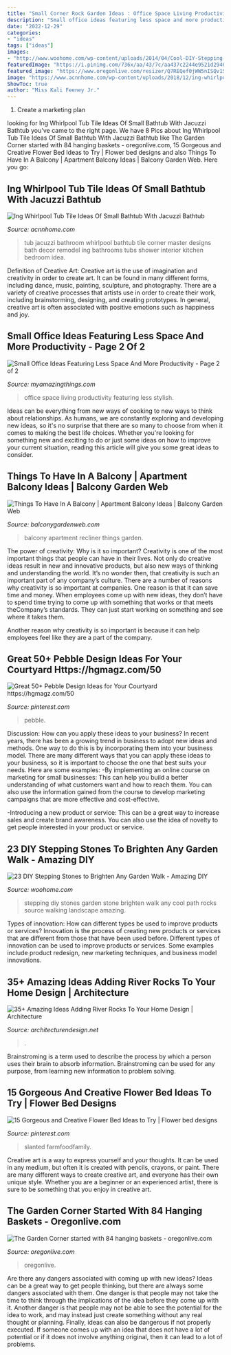 ```yaml
---
title: "Small Corner Rock Garden Ideas : Office Space Living Productivity Featuring Less Stylish"
description: "Small office ideas featuring less space and more productivity"
date: "2022-12-29"
categories:
- "ideas"
tags: ["ideas"]
images:
- "http://www.woohome.com/wp-content/uploads/2014/04/Cool-DIY-Stepping-Stone-19.jpg"
featuredImage: "https://i.pinimg.com/736x/aa/43/7c/aa437c2244e9521d294696ae63ca1f93.jpg"
featured_image: "https://www.oregonlive.com/resizer/Q7REQef0jWW5nISQv1S1dReR96Q=/1280x0/smart/advancelocal-adapter-image-uploads.s3.amazonaws.com/image.oregonlive.com/home/olive-media/width2048/img/kympokorny/photo/acornerjpg-6714e447b35a9cc5.jpg"
image: "https://www.acnnhome.com/wp-content/uploads/2018/12/ing-whirlpool-tub-tile-ideas-of-small-bathtub-with-jacuzzi-bathtub-bathroom-small-536-738x658.jpg"
ShowToc: true
author: "Miss Kali Feeney Jr."
---
```



1. Create a marketing plan 

	

		
looking for Ing Whirlpool Tub Tile Ideas Of Small Bathtub With Jacuzzi Bathtub you've came to the right page. We have 8 Pics about Ing Whirlpool Tub Tile Ideas Of Small Bathtub With Jacuzzi Bathtub like The Garden Corner started with 84 hanging baskets - oregonlive.com, 15 Gorgeous and Creative Flower Bed Ideas to Try | Flower bed designs and also Things To Have In A Balcony | Apartment Balcony Ideas | Balcony Garden Web. Here you go:
		
    
## Ing Whirlpool Tub Tile Ideas Of Small Bathtub With Jacuzzi Bathtub

<img loading=lazy src="https://www.acnnhome.com/wp-content/uploads/2018/12/ing-whirlpool-tub-tile-ideas-of-small-bathtub-with-jacuzzi-bathtub-bathroom-small-536-738x658.jpg" onerror="this.onerror=null;this.src='https://tse1.mm.bing.net/th?id=OIP.vMTSlxZzmG8vUnSZ-gLlSQHaGm&amp;pid=15.1';" alt="Ing Whirlpool Tub Tile Ideas Of Small Bathtub With Jacuzzi Bathtub">

_Source: acnnhome.com_

>tub jacuzzi bathroom whirlpool bathtub tile corner master designs bath decor remodel ing bathrooms tubs shower interior kitchen bedroom idea. 

	

Definition of Creative Art:
Creative art is the use of imagination and creativity in order to create art. It can be found in many different forms, including dance, music, painting, sculpture, and photography. There are a variety of creative processes that artists use in order to create their work, including brainstorming, designing, and creating prototypes. In general, creative art is often associated with positive emotions such as happiness and joy.

    
## Small Office Ideas Featuring Less Space And More Productivity - Page 2 Of 2

<img loading=lazy src="http://myamazingthings.com/wp-content/uploads/2017/06/small-home-office-11.jpg" onerror="this.onerror=null;this.src='https://tse4.mm.bing.net/th?id=OIP._mlrkrEBiOh5gJGu0puD3AHaKA&amp;pid=15.1';" alt="Small Office Ideas Featuring Less Space And More Productivity - Page 2 of 2">

_Source: myamazingthings.com_

>office space living productivity featuring less stylish. 

	

Ideas can be everything from new ways of cooking to new ways to think about relationships. As humans, we are constantly exploring and developing new ideas, so it's no surprise that there are so many to choose from when it comes to making the best life choices. Whether you're looking for something new and exciting to do or just some ideas on how to improve your current situation, reading this article will give you some great ideas to consider.

    
## Things To Have In A Balcony | Apartment Balcony Ideas | Balcony Garden Web

<img loading=lazy src="https://balconygardenweb.com/wp-content/uploads/2016/08/recliner.jpg" onerror="this.onerror=null;this.src='https://tse3.mm.bing.net/th?id=OIP.2uGfdDAsurPxuz2pah_p4AHaLI&amp;pid=15.1';" alt="Things To Have In A Balcony | Apartment Balcony Ideas | Balcony Garden Web">

_Source: balconygardenweb.com_

>balcony apartment recliner things garden. 

	

The power of creativity: Why is it so important?
Creativity is one of the most important things that people can have in their lives. Not only do creative ideas result in new and innovative products, but also new ways of thinking and understanding the world. It’s no wonder then, that creativity is such an important part of any company’s culture.
There are a number of reasons why creativity is so important at companies. One reason is that it can save time and money. When employees come up with new ideas, they don’t have to spend time trying to come up with something that works or that meets theCompany’s standards. They can just start working on something and see where it takes them.

Another reason why creativity is so important is because it can help employees feel like they are a part of the company.

    
## Great 50+ Pebble Design Ideas For Your Courtyard Https://hgmagz.com/50

<img loading=lazy src="https://i.pinimg.com/736x/aa/43/7c/aa437c2244e9521d294696ae63ca1f93.jpg" onerror="this.onerror=null;this.src='https://tse3.mm.bing.net/th?id=OIP.1iOCxNdo_STggTv8Zy6p3AHaLH&amp;pid=15.1';" alt="Great 50+ Pebble Design Ideas for Your Courtyard https://hgmagz.com/50">

_Source: pinterest.com_

>pebble. 

	

Discussion: How can you apply these ideas to your business?
In recent years, there has been a growing trend in business to adopt new ideas and methods. One way to do this is by incorporating them into your business model. There are many different ways that you can apply these ideas to your business, so it is important to choose the one that best suits your needs. Here are some examples: 
-By implementing an online course on marketing for small businesses: This can help you build a better understanding of what customers want and how to reach them. You can also use the information gained from the course to develop marketing campaigns that are more effective and cost-effective. 

-Introducing a new product or service: This can be a great way to increase sales and create brand awareness. You can also use the idea of novelty to get people interested in your product or service.

    
## 23 DIY Stepping Stones To Brighten Any Garden Walk - Amazing DIY

<img loading=lazy src="http://www.woohome.com/wp-content/uploads/2014/04/Cool-DIY-Stepping-Stone-19.jpg" onerror="this.onerror=null;this.src='https://tse1.mm.bing.net/th?id=OIP.sV9aN86h9M2MNMK3jBxyuAHaK6&amp;pid=15.1';" alt="23 DIY Stepping Stones to Brighten Any Garden Walk - Amazing DIY">

_Source: woohome.com_

>stepping diy stones garden stone brighten walk any cool path rocks source walking landscape amazing. 

	

Types of innovation: How can different types be used to improve products or services?
Innovation is the process of creating new products or services that are different from those that have been used before. Different types of innovation can be used to improve products or services. Some examples include product redesign, new marketing techniques, and business model innovations.

    
## 35+ Amazing Ideas Adding River Rocks To Your Home Design | Architecture

<img loading=lazy src="https://cdn.architecturendesign.net/wp-content/uploads/2015/06/AD-Add-River-Rocks-To-Home-11.jpg" onerror="this.onerror=null;this.src='https://tse2.mm.bing.net/th?id=OIP.zNUFlzA7H2TjP0mNPsOXOAHaLG&amp;pid=15.1';" alt="35+ Amazing Ideas Adding River Rocks To Your Home Design | Architecture">

_Source: architecturendesign.net_

>. 

	

Brainstroming is a term used to describe the process by which a person uses their brain to absorb information. Brainstroming can be used for any purpose, from learning new information to problem solving.

    
## 15 Gorgeous And Creative Flower Bed Ideas To Try | Flower Bed Designs

<img loading=lazy src="https://i.pinimg.com/736x/20/23/fd/2023fd8509233be18d562b9f249984c5.jpg" onerror="this.onerror=null;this.src='https://tse3.mm.bing.net/th?id=OIP.w1NT7cnN8j7cLcTzq3ajKQHaJ3&amp;pid=15.1';" alt="15 Gorgeous and Creative Flower Bed Ideas to Try | Flower bed designs">

_Source: pinterest.com_

>slanted farmfoodfamily. 

	

Creative art is a way to express yourself and your thoughts. It can be used in any medium, but often it is created with pencils, crayons, or paint. There are many different ways to create creative art, and everyone has their own unique style. Whether you are a beginner or an experienced artist, there is sure to be something that you enjoy in creative art.

    
## The Garden Corner Started With 84 Hanging Baskets - Oregonlive.com

<img loading=lazy src="https://www.oregonlive.com/resizer/Q7REQef0jWW5nISQv1S1dReR96Q=/1280x0/smart/advancelocal-adapter-image-uploads.s3.amazonaws.com/image.oregonlive.com/home/olive-media/width2048/img/kympokorny/photo/acornerjpg-6714e447b35a9cc5.jpg" onerror="this.onerror=null;this.src='https://tse2.mm.bing.net/th?id=OIP.ANfqC0Xq1hGc4pp5raNmlgHaJ4&amp;pid=15.1';" alt="The Garden Corner started with 84 hanging baskets - oregonlive.com">

_Source: oregonlive.com_

>oregonlive. 

	

Are there any dangers associated with coming up with new ideas?
Ideas can be a great way to get people thinking, but there are always some dangers associated with them. One danger is that people may not take the time to think through the implications of the idea before they come up with it. Another danger is that people may not be able to see the potential for the idea to work, and may instead just create something without any real thought or planning. Finally, ideas can also be dangerous if not properly executed. If someone comes up with an idea that does not have a lot of potential or if it does not involve anything original, then it can lead to a lot of problems.

